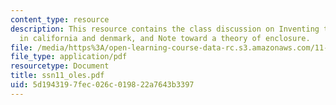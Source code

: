 ```yaml
---
content_type: resource
description: This resource contains the class discussion on Inventing the modern suburb
  in california and denmark, and Note toward a theory of enclosure.
file: /media/https%3A/open-learning-course-data-rc.s3.amazonaws.com/11-329-social-theory-and-the-city-fall-2005/5d1943197fec026c019822a7643b3397_ssn11_oles.pdf
file_type: application/pdf
resourcetype: Document
title: ssn11_oles.pdf
uid: 5d194319-7fec-026c-0198-22a7643b3397
---
```

